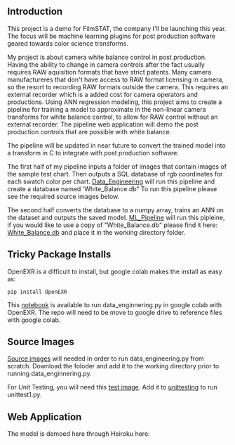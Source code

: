 
## Introduction
This project is a demo for FilmSTAT, the company I'll be launching this year.  The focus will be machine learning plugins for post production software geared towards color science transforms. 

My project is about camera white balance control in post production.  Having the ability to change in camera controls after the fact usually requires RAW aquisition formats that have strict patents.  Many camera manufactureres that don't have access to RAW format licensing in camera, so the resort to recording RAW formats outside the camera.  This requires an external recorder which is a added cost for camera operators and productions.  Using ANN regression modeling, this project aims to create a pipeline for training a model to approximate in the non-linear camera transforms for white balance control, to allow for RAW control without an external recorder.  The pipeline web application will demo the post production controls that are possible with white balance. 

The pipeline will be updated in near future to convert the trained model into a transform in C to integrate with post production software. 

The first half of my pipeline inputs a folder of images that contain images of the sample test chart.  Then outputs a SQL database of rgb coordinates for each swatch color per chart.  [Data_Engineering](https://github.com/rzemanuel/Data-Engineering/blob/main/data_engineering.py) will run this pipeline and create a database named 'White_Balance.db" To run this pipeline please see the required source images below.

The second half converts the database to a numpy array, trains an ANN on the dataset and outputs the saved model.
[ML_Pipeline](https://github.com/rzemanuel/Data-Engineering/blob/main/ml_pipeline.py) will run this pipleine, if you would like to use a copy of "White_Balance.db" please find it here:
[White_Balance.db](https://drive.google.com/file/d/1-eDrTsaiuIWoH3D-bEBGw-8H8h0b2cQB/view?usp=sharing)
and place it in the working directory folder.


## Tricky Package Installs
OpenEXR is a difficult to install, but google colab makes the install as easy as:

```pip install OpenEXR```

This [notebook](https://github.com/rzemanuel/Data-Engineering/blob/main/Pipeline.ipynb) is available to run data_enginnering.py in google colab with OpenEXR. The repo will need to be move to google drive to reference files with google colab.



## Source Images

[Source images](https://drive.google.com/drive/folders/1JDudc9VQm-RswkKT0eEUfZ1wxD_uxBUF?usp=sharing) will needed in order to run data_engineering.py from scratch.  Download the foloder and add it to the working directory prior to running data_enginnering.py.

For Unit Testing, you will need this [test image](https://drive.google.com/file/d/1lTfMdNlErCDYHDFWLFA4r-NUiAyWRU0S/view?usp=sharing). Add it to [unittesting](https://github.com/rzemanuel/Data-Engineering/tree/main/unittests) to run unittest1.py.

    
## Web Application
The model is demoed here through Heiroku here:

